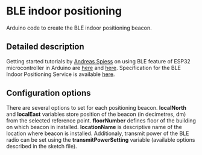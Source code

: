 # BLE indoor positioning

Arduino code to create the BLE indoor positioning beacon.

## Detailed description

Getting started tutorials by [Andreas Spiess](https://www.youtube.com/channel/UCu7_D0o48KbfhpEohoP7YSQ) on using BLE feature of ESP32 microcontroller in Arduino are [here](https://www.youtube.com/watch?app=desktop&v=2mePPqiocUE) and [here](https://www.youtube.com/watch?app=desktop&v=osneajf7Xkg). Specification for the BLE Indoor Positioning Service is available [here](https://www.bluetooth.com/specifications/specs/indoor-positioning-service-1-0/).

## Configuration options

There are several options to set for each positioning beacon. **localNorth** and **localEast** variables store position of the beacon (in decimetres, dm) from the selected reference point. **floorNumber** defines floor of the building on which beacon in installed. **locationName** is descriptive name of the location where beacon is installed. Additionaly, transmit power of the BLE radio can be set using the **transmitPowerSetting** variable (available options described in the sketch file).
